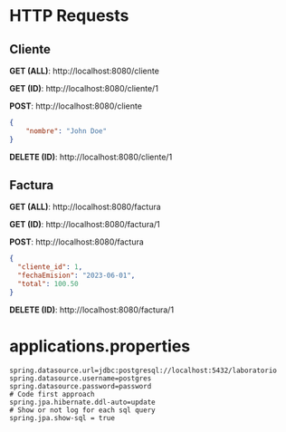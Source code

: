 # HTTP Requests

## Cliente

**GET (ALL)**: http://localhost:8080/cliente

**GET (ID)**: http://localhost:8080/cliente/1

**POST**: http://localhost:8080/cliente
```json
{
    "nombre": "John Doe"
}
```
**DELETE (ID)**: http://localhost:8080/cliente/1

## Factura 

**GET (ALL)**: http://localhost:8080/factura

**GET (ID)**: http://localhost:8080/factura/1

**POST**: http://localhost:8080/factura
```json
{
  "cliente_id": 1,
  "fechaEmision": "2023-06-01",
  "total": 100.50
}
```
**DELETE (ID)**: http://localhost:8080/factura/1

# applications.properties
```properties
spring.datasource.url=jdbc:postgresql://localhost:5432/laboratorio
spring.datasource.username=postgres
spring.datasource.password=password
# Code first approach
spring.jpa.hibernate.ddl-auto=update
# Show or not log for each sql query
spring.jpa.show-sql = true
```


